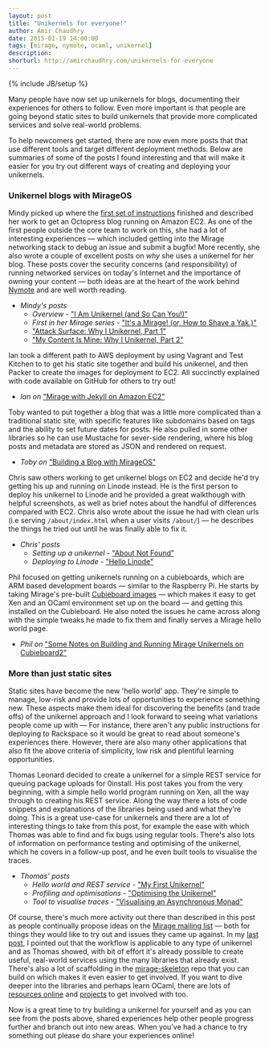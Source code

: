 ```yaml
---
layout: post
title: "Unikernels for everyone!"
author: Amir Chaudhry
date: 2015-01-19 14:00:00
tags: [mirage, nymote, ocaml, unikernel]
description:
shorturl: http://amirchaudhry.com/unikernels-for-everyone
---
```

{% include JB/setup %}

Many people have now set up unikernels for blogs, documenting their
experiences for others to follow.  Even more important is that people are
going beyond static sites to build unikernels that provide more complicated
services and solve real-world problems.

To help newcomers get started, there are now even more posts that that use
different tools and target different deployment methods.  Below are summaries
of some of the posts I found interesting and that will make it easier for you
try out different ways of creating and deploying your unikernels.

### Unikernel blogs with MirageOS ###

Mindy picked up where the [first set of instructions][jekyll-unikernel]
finished and described her work to get an Octopress blog running on Amazon EC2.
As one of the first people outside the core team to work on this, she had a
lot of interesting experiences — which included getting into the Mirage
networking stack to debug an issue and submit a bugfix!  More recently, she
also wrote a couple of excellent posts on *why* she uses a unikernel for her
blog.  These posts cover the security concerns (and responsibility) of running
networked services on today's Internet and the importance of owning your
content — both ideas are at the heart of the work behind [Nymote][] and are
well worth reading.

- *Mindy's posts*
  - *Overview* - ["I Am Unikernel (and So Can You!)"][mindy-overview]
  - *First in her Mirage series* - ["It's a Mirage! (or, How to Shave a Yak.)"][mindy-first]
  - ["Attack Surface: Why I Unikernel, Part 1"][mindy-uk1]
  - ["My Content Is Mine: Why I Unikernel, Part 2"][mindy-uk2]

Ian took a different path to AWS deployment by using Vagrant and Test Kitchen
to to get his static site together and build his unikernel, and then Packer to
create the images for deployment to EC2.  All succinctly explained with code
available on GitHub for others to try out!

- *Ian on* ["Mirage with Jekyll on Amazon EC2"][mir-jekyll]

Toby wanted to put together a blog that was a little more complicated than a
traditional static site, with specific features like subdomains based on tags
and the ability to set future dates for posts. He also pulled in some other
libraries so he can use Mustache for sever-side rendering, where his blog
posts and metadata are stored as JSON and rendered on request.

- *Toby on* ["Building a Blog with MirageOS"][toby-blog]

Chris saw others working to get unikernel blogs on EC2 and decide he'd try
getting his up and running on Linode instead.  He is the first person to
deploy his unikernel to Linode and he provided a great walkthough with helpful
screenshots, as well as brief notes about the handful of differences compared
with EC2.  Chris also wrote about the issue he had with clean urls (i.e
serving `/about/index.html` when a user visits `/about/`) — he describes the
things he tried out until he was finally able to fix it.  

- *Chris' posts*
  - *Setting up a unikernel* - ["About Not Found"][chris-unikernel]
  - *Deploying to Linode* - ["Hello Linode"][chris-linode]

Phil focused on getting unikernels running on a cubieboards, which are ARM
based development boards — similar to the Raspberry Pi. He starts by taking
Mirage's pre-built [Cubieboard images][arm-tarball] — which makes it easy to
get Xen and an OCaml environment set up on the board — and getting this
installed on the Cubieboard.  He also noted the issues he came across along
with the simple tweaks he made to fix them and finally serves a Mirage hello
world page.

- *Phil on* ["Some Notes on Building and Running Mirage Unikernels on Cubieboard2"][phil]


### More than just static sites ###

Static sites have become the new 'hello world' app. They're simple to manage,
low-risk and provide lots of opportunities to experience something new.  These
aspects make them ideal for discovering the benefits (and trade offs) of the
unikernel approach and I look forward to seeing what variations people come up
with — For instance, there aren't any public instructions for deploying to
Rackspace so it would be great to read about someone's experiences there.
However, there are also many other applications that also fit the above
criteria of simplicity, low risk and plentiful learning opportunities. 

Thomas Leonard decided to create a unikernel for a simple REST service for
queuing package uploads for 0install.  His post takes you from the very
beginning, with a simple hello world program running on Xen, all the way
through to creating his REST service. Along the way there a lots of code
snippets and explanations of the libraries being used and what they're doing.
This is a great use-case for unikernels and there are a lot of interesting
things to take from this post, for example the ease with which Thomas was able
to find and fix bugs using regular tools. There's also lots of information on
performance testing and optimising of the unikernel, which he covers in a
follow-up post, and he even built tools to visualise the traces. 

- *Thomas' posts*
  - *Hello world and REST service* - ["My First Unikernel"][tom-unikernel]
  - *Profiling and optimisations* - ["Optimising the Unikernel"][tom-optimise]
  - *Tool to visualise traces* - ["Visualising an Asynchronous Monad"][tom-profile]

Of course, there's much more activity out there than described in this post as
people continually propose ideas on the [Mirage mailing list][mir-mail] — both
for things they would like to try out and issues they came up against. In my
[last post][nym-jekyll], I pointed out that the workflow is applicable to any
type of unikernel and as Thomas showed, with bit of effort it's already
possible to create useful, real-world services using the many libraries that
already exist. There's also a lot of scaffolding in the [mirage-skeleton][]
repo that you can build on which makes it even easier to get involved.  If you
want to dive deeper into the libraries and perhaps learn OCaml, there are lots
of [resources online][ocamlorg] and [projects][] to get involved with too.

Now is a great time to try building a unikernel for yourself and as you can
see from the posts above, shared experiences help other people progress
further and branch out into new areas. When you've had a chance to try
something out please do share your experiences online! 


<!-- ===== LINKS ===== -->

[jekyll-unikernel]: http://amirchaudhry.com/from-jekyll-to-unikernel-in-fifty-lines/
[nymote]: http://nymote.org/
[mindy-overview]: http://www.somerandomidiot.com/blog/2014/08/18/i-am-unikernel/
[mindy-first]: http://www.somerandomidiot.com/blog/2014/03/14/its-a-mirage/
[mindy-uk1]: http://www.somerandomidiot.com/blog/2014/08/11/attack-surface-area/
[mindy-uk2]: http://www.somerandomidiot.com/blog/2014/08/14/my-content-is-mine/

[mir-jekyll]: https://github.com/iw/mirage-jekyll

[toby-blog]: http://ocaml.is-awesome.net/2014/11/building-a-blog-with-mirage-os

[chris-unikernel]: http://christopherbothwell.com/ocaml/mirage/2014/12/03/about-not-found.html
[chris-linode]: http://christopherbothwell.com/ocaml/mirage/linode/2014/12/08/hello-linode.html

[arm-tarball]: http://blobs.openmirage.org
[phil]: http://philtomson.github.io/blog/2014/09/10/some-notes-on-building-and-running-mirage-unikernels-on-cubieboard2/

[tom-unikernel]: http://roscidus.com/blog/blog/2014/07/28/my-first-unikernel/ 
[tom-optimise]: http://roscidus.com/blog/blog/2014/08/15/optimising-the-unikernel/
[tom-profile]: http://roscidus.com/blog/blog/2014/10/27/visualising-an-asynchronous-monad

[mir-mail]: http://lists.xenproject.org/cgi-bin/mailman/listinfo/mirageos-devel
[nym-jekyll]: http://nymote.org/blog/2014/from-jekyll-site-to-unikernel/
[mirage-skeleton]: https://github.com/mirage/mirage-skeleton
[ocamlorg]: http://ocaml.org/learn/books.html
[projects]: https://github.com/mirage/mirage-www/wiki/Pioneer-Projects
